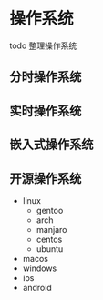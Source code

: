 # 操作系统


todo 整理操作系统

## 分时操作系统

## 实时操作系统

## 嵌入式操作系统

## 开源操作系统


- linux
  - gentoo
  - arch
  - manjaro
  - centos
  - ubuntu
- macos
- windows
- ios
- android
